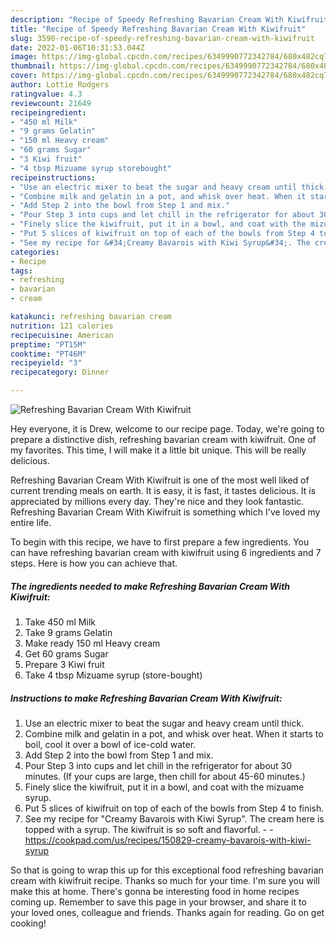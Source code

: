 ```yaml
---
description: "Recipe of Speedy Refreshing Bavarian Cream With Kiwifruit"
title: "Recipe of Speedy Refreshing Bavarian Cream With Kiwifruit"
slug: 3590-recipe-of-speedy-refreshing-bavarian-cream-with-kiwifruit
date: 2022-01-06T10:31:53.044Z
image: https://img-global.cpcdn.com/recipes/6349990772342784/680x482cq70/refreshing-bavarian-cream-with-kiwifruit-recipe-main-photo.jpg
thumbnail: https://img-global.cpcdn.com/recipes/6349990772342784/680x482cq70/refreshing-bavarian-cream-with-kiwifruit-recipe-main-photo.jpg
cover: https://img-global.cpcdn.com/recipes/6349990772342784/680x482cq70/refreshing-bavarian-cream-with-kiwifruit-recipe-main-photo.jpg
author: Lottie Rodgers
ratingvalue: 4.3
reviewcount: 21649
recipeingredient:
- "450 ml Milk"
- "9 grams Gelatin"
- "150 ml Heavy cream"
- "60 grams Sugar"
- "3 Kiwi fruit"
- "4 tbsp Mizuame syrup storebought"
recipeinstructions:
- "Use an electric mixer to beat the sugar and heavy cream until thick."
- "Combine milk and gelatin in a pot, and whisk over heat. When it starts to boil, cool it over a bowl of ice-cold water."
- "Add Step 2 into the bowl from Step 1 and mix."
- "Pour Step 3 into cups and let chill in the refrigerator for about 30 minutes. (If your cups are large, then chill for about 45-60 minutes.)"
- "Finely slice the kiwifruit, put it in a bowl, and coat with the mizuame syrup."
- "Put 5 slices of kiwifruit on top of each of the bowls from Step 4 to finish."
- "See my recipe for &#34;Creamy Bavarois with Kiwi Syrup&#34;. The cream here is topped with a syrup. The kiwifruit is so soft and flavorful.  https://cookpad.com/us/recipes/150829-creamy-bavarois-with-kiwi-syrup"
categories:
- Recipe
tags:
- refreshing
- bavarian
- cream

katakunci: refreshing bavarian cream 
nutrition: 121 calories
recipecuisine: American
preptime: "PT15M"
cooktime: "PT46M"
recipeyield: "3"
recipecategory: Dinner

---
```



![Refreshing Bavarian Cream With Kiwifruit](https://img-global.cpcdn.com/recipes/6349990772342784/680x482cq70/refreshing-bavarian-cream-with-kiwifruit-recipe-main-photo.jpg)

Hey everyone, it is Drew, welcome to our recipe page. Today, we're going to prepare a distinctive dish, refreshing bavarian cream with kiwifruit. One of my favorites. This time, I will make it a little bit unique. This will be really delicious.



Refreshing Bavarian Cream With Kiwifruit is one of the most well liked of current trending meals on earth. It is easy, it is fast, it tastes delicious. It is appreciated by millions every day. They're nice and they look fantastic. Refreshing Bavarian Cream With Kiwifruit is something which I've loved my entire life.


To begin with this recipe, we have to first prepare a few ingredients. You can have refreshing bavarian cream with kiwifruit using 6 ingredients and 7 steps. Here is how you can achieve that.

<!--inarticleads1-->

##### The ingredients needed to make Refreshing Bavarian Cream With Kiwifruit:

1. Take 450 ml Milk
1. Take 9 grams Gelatin
1. Make ready 150 ml Heavy cream
1. Get 60 grams Sugar
1. Prepare 3 Kiwi fruit
1. Take 4 tbsp Mizuame syrup (store-bought)




<!--inarticleads2-->

##### Instructions to make Refreshing Bavarian Cream With Kiwifruit:

1. Use an electric mixer to beat the sugar and heavy cream until thick.
1. Combine milk and gelatin in a pot, and whisk over heat. When it starts to boil, cool it over a bowl of ice-cold water.
1. Add Step 2 into the bowl from Step 1 and mix.
1. Pour Step 3 into cups and let chill in the refrigerator for about 30 minutes. (If your cups are large, then chill for about 45-60 minutes.)
1. Finely slice the kiwifruit, put it in a bowl, and coat with the mizuame syrup.
1. Put 5 slices of kiwifruit on top of each of the bowls from Step 4 to finish.
1. See my recipe for &#34;Creamy Bavarois with Kiwi Syrup&#34;. The cream here is topped with a syrup. The kiwifruit is so soft and flavorful. -  - https://cookpad.com/us/recipes/150829-creamy-bavarois-with-kiwi-syrup




So that is going to wrap this up for this exceptional food refreshing bavarian cream with kiwifruit recipe. Thanks so much for your time. I'm sure you will make this at home. There's gonna be interesting food in home recipes coming up. Remember to save this page in your browser, and share it to your loved ones, colleague and friends. Thanks again for reading. Go on get cooking!
